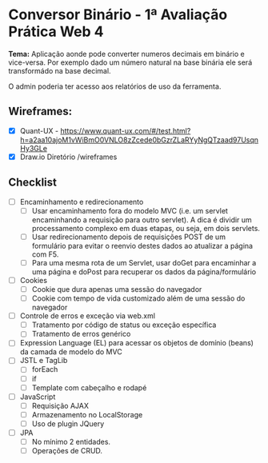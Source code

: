 # Conversor Binário - 1ª Avaliação Prática Web 4

**Tema:** Aplicação aonde pode converter numeros decimais em binário e vice-versa. Por exemplo dado um  número natural na base binária ele será transformádo na base decimal.

O admin poderia ter acesso aos relatórios de uso da ferramenta.

## Wireframes:  

- [x] Quant-UX - https://www.quant-ux.com/#/test.html?h=a2aa10ajoM1vWiBmO0VNLO8zZcede0bGzrZLaRYyNgQTzaad97UsqnHy3GLe
- [x] Draw.io  Diretório /wireframes

## Checklist

- [ ] Encaminhamento e redirecionamento
  - [ ] Usar encaminhamento fora do modelo MVC (i.e. um servlet encaminhando a requisição para outro servlet). A dica é dividir um processamento complexo em duas etapas, ou seja, em dois servlets.
  - [ ] Usar redirecionamento depois de requisições POST de um formulário para evitar o reenvio destes dados ao atualizar a página com F5.
  - [ ] Para uma mesma rota de um Servlet, usar doGet para encaminhar a uma página e doPost para recuperar os dados da página/formulário
- [ ] Cookies
  - [ ] Cookie que dura apenas uma sessão do navegador
  - [ ] Cookie com tempo de vida customizado além de uma sessão do navegador
- [ ] Controle de erros e exceção via web.xml
    - [ ] Tratamento por código de status ou exceção específica
    - [ ] Tratamento de erros genérico
- [ ] Expression Language (EL) para acessar os objetos de domínio (beans) da camada de modelo do MVC
- [ ] JSTL e TagLib
  - [ ] forEach
  - [ ] if
  - [ ] Template com cabeçalho e rodapé
- [ ] JavaScript
    - [ ] Requisição AJAX
    - [ ] Armazenamento no LocalStorage
    - [ ] Uso de plugin JQuery
- [ ] JPA
    - [ ] No mínimo 2 entidades.
    - [ ] Operações de CRUD. 
